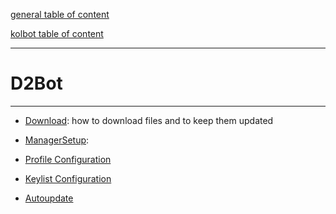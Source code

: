 [general table of content](https://github.com/blizzhackers/documentation/#diablo-2-botting-system)

[kolbot table of content](https://github.com/blizzhackers/documentation/tree/master/kolbot/#kolbot)

---

# D2Bot

---

* [Download](Download.md/#download): how to download files and to keep them updated

* [ManagerSetup](ManagerSetup.md/#manager-setup):

* [Profile Configuration](ProfileConfiguration.md/#profile-configuration)

* [Keylist Configuration](Keylist.md/#keylist)

* [Autoupdate](Autoupdate.md/#autoupdate)
